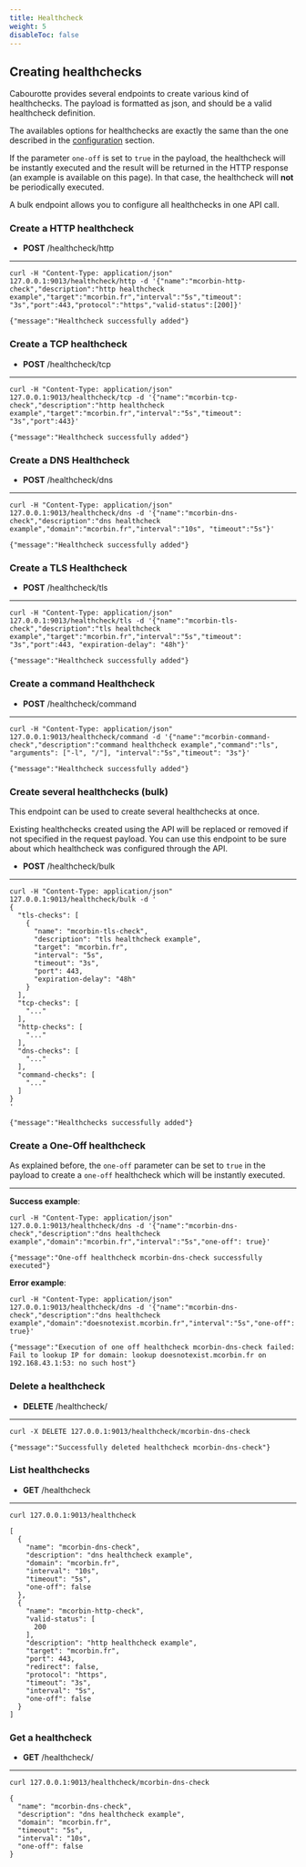 ```yaml
---
title: Healthcheck
weight: 5
disableToc: false
---
```


## Creating healthchecks

Cabourotte provides several endpoints to create various kind of healthchecks. The payload is formatted as json, and should be a valid healthcheck definition.

The availables options for healthchecks are exactly the same than the one described in the [configuration](/installation/configuration/) section.

If the parameter `one-off` is set to `true` in the payload, the healthcheck will be instantly executed and the result will be returned in the HTTP response (an example is available on this page). In that case, the healthcheck will **not** be periodically executed.

A bulk endpoint allows you to configure all healthchecks in one API call.

### Create a HTTP healthcheck

- **POST** /healthcheck/http

---

```
curl -H "Content-Type: application/json" 127.0.0.1:9013/healthcheck/http -d '{"name":"mcorbin-http-check","description":"http healthcheck example","target":"mcorbin.fr","interval":"5s","timeout": "3s","port":443,"protocol":"https","valid-status":[200]}'

{"message":"Healthcheck successfully added"}
```

### Create a TCP healthcheck

- **POST** /healthcheck/tcp

---

```
curl -H "Content-Type: application/json" 127.0.0.1:9013/healthcheck/tcp -d '{"name":"mcorbin-tcp-check","description":"http healthcheck example","target":"mcorbin.fr","interval":"5s","timeout": "3s","port":443}'

{"message":"Healthcheck successfully added"}

```

### Create a DNS Healthcheck

- **POST** /healthcheck/dns

---

```
curl -H "Content-Type: application/json" 127.0.0.1:9013/healthcheck/dns -d '{"name":"mcorbin-dns-check","description":"dns healthcheck example","domain":"mcorbin.fr","interval":"10s", "timeout":"5s"}'

{"message":"Healthcheck successfully added"}
```

### Create a TLS Healthcheck

- **POST** /healthcheck/tls

---

```
curl -H "Content-Type: application/json" 127.0.0.1:9013/healthcheck/tls -d '{"name":"mcorbin-tls-check","description":"tls healthcheck example","target":"mcorbin.fr","interval":"5s","timeout": "3s","port":443, "expiration-delay": "48h"}'

{"message":"Healthcheck successfully added"}
```

### Create a command Healthcheck

- **POST** /healthcheck/command

---

```
curl -H "Content-Type: application/json" 127.0.0.1:9013/healthcheck/command -d '{"name":"mcorbin-command-check","description":"command healthcheck example","command":"ls", "arguments": ["-l", "/"], "interval":"5s","timeout": "3s"}'

{"message":"Healthcheck successfully added"}
```

### Create several healthchecks (bulk)

This endpoint can be used to create several healthchecks at once.

Existing healthchecks created using the API will be replaced or removed if not specified in the request payload. You can use this endpoint to be sure about which healthcheck was configured through the API.

- **POST** /healthcheck/bulk

---

```
curl -H "Content-Type: application/json" 127.0.0.1:9013/healthcheck/bulk -d '
{
  "tls-checks": [
    {
      "name": "mcorbin-tls-check",
      "description": "tls healthcheck example",
      "target": "mcorbin.fr",
      "interval": "5s",
      "timeout": "3s",
      "port": 443,
      "expiration-delay": "48h"
    }
  ],
  "tcp-checks": [
    "..."
  ],
  "http-checks": [
    "..."
  ],
  "dns-checks": [
    "..."
  ],
  "command-checks": [
    "..."
  ]
}
'

{"message":"Healthchecks successfully added"}
```

### Create a One-Off healthcheck

As explained before, the `one-off` parameter can be set to `true` in the payload to create a `one-off` healthcheck which will be instantly executed.

---

**Success example**:

```
curl -H "Content-Type: application/json" 127.0.0.1:9013/healthcheck/dns -d '{"name":"mcorbin-dns-check","description":"dns healthcheck example","domain":"mcorbin.fr","interval":"5s","one-off": true}'

{"message":"One-off healthcheck mcorbin-dns-check successfully executed"}
```

**Error example**:

```
curl -H "Content-Type: application/json" 127.0.0.1:9013/healthcheck/dns -d '{"name":"mcorbin-dns-check","description":"dns healthcheck example","domain":"doesnotexist.mcorbin.fr","interval":"5s","one-off": true}'

{"message":"Execution of one off healthcheck mcorbin-dns-check failed: Fail to lookup IP for domain: lookup doesnotexist.mcorbin.fr on 192.168.43.1:53: no such host"}
```

### Delete a healthcheck

- **DELETE** /healthcheck/<name>

---

```
curl -X DELETE 127.0.0.1:9013/healthcheck/mcorbin-dns-check

{"message":"Successfully deleted healthcheck mcorbin-dns-check"}
```

### List healthchecks

- **GET** /healthcheck

---

```
curl 127.0.0.1:9013/healthcheck

[
  {
    "name": "mcorbin-dns-check",
    "description": "dns healthcheck example",
    "domain": "mcorbin.fr",
    "interval": "10s",
    "timeout": "5s",
    "one-off": false
  },
  {
    "name": "mcorbin-http-check",
    "valid-status": [
      200
    ],
    "description": "http healthcheck example",
    "target": "mcorbin.fr",
    "port": 443,
    "redirect": false,
    "protocol": "https",
    "timeout": "3s",
    "interval": "5s",
    "one-off": false
  }
]
```

### Get a healthcheck

- **GET** /healthcheck/<name>

---

```
curl 127.0.0.1:9013/healthcheck/mcorbin-dns-check

{
  "name": "mcorbin-dns-check",
  "description": "dns healthcheck example",
  "domain": "mcorbin.fr",
  "timeout": "5s",
  "interval": "10s",
  "one-off": false
}
```
